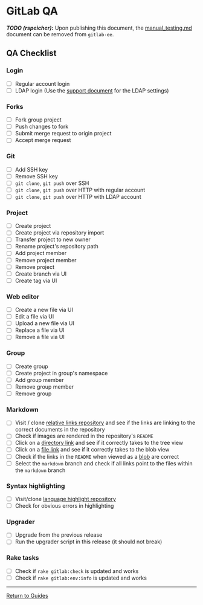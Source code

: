 # GitLab QA

***TODO (rspeicher):*** Upon publishing this document, the
[manual_testing.md](https://dev.gitlab.org/gitlab/gitlab-ee/blob/master/doc/release/manual_testing.md)
document can be removed from `gitlab-ee`.

## QA Checklist

### Login

- [ ] Regular account login
- [ ] LDAP login (Use the [support document] for the LDAP settings)

### Forks

- [ ] Fork group project
- [ ] Push changes to fork
- [ ] Submit merge request to origin project
- [ ] Accept merge request

### Git

- [ ] Add SSH key
- [ ] Remove SSH key
- [ ] `git clone`, `git push` over SSH
- [ ] `git clone`, `git push` over HTTP with regular account
- [ ] `git clone`, `git push` over HTTP with LDAP account

### Project

- [ ] Create project
- [ ] Create project via repository import
- [ ] Transfer project to new owner
- [ ] Rename project's repository path
- [ ] Add project member
- [ ] Remove project member
- [ ] Remove project
- [ ] Create branch via UI
- [ ] Create tag via UI

### Web editor

- [ ] Create a new file via UI
- [ ] Edit a file via UI
- [ ] Upload a new file via UI
- [ ] Replace a file via UI
- [ ] Remove a file via UI

### Group

- [ ] Create group
- [ ] Create project in group's namespace
- [ ] Add group member
- [ ] Remove group member
- [ ] Remove group

### Markdown

- [ ] Visit / clone [relative links repository] and see if the links are linking to the correct documents in the repository
- [ ] Check if images are rendered in the repository's `README`
- [ ] Click on a [directory link] and see if it correctly takes to the tree view
- [ ] Click on a [file link] and see if it correctly takes to the blob view
- [ ] Check if the links in the `README` when viewed as a [blob] are correct
- [ ] Select the `markdown` branch and check if all links point to the files within the `markdown` branch

### Syntax highlighting

- [ ] Visit/clone [language highlight repository]
- [ ] Check for obvious errors in highlighting

### Upgrader

- [ ] Upgrade from the previous release
- [ ] Run the upgrader script in this release (it should not break)

### Rake tasks

- [ ] Check if `rake gitlab:check` is updated and works
- [ ] Check if `rake gitlab:env:info` is updated and works

[support document]: https://docs.google.com/document/d/1cAHvbdFE6zR5WY-zhn3HsDcACssJE8Cav6WeYq3oCkM/edit#heading=h.2x3u50ukp87w
[relative links repository]: https://dev.gitlab.org/samples/relative-links/tree/master
[directory link]: https://dev.gitlab.org/samples/relative-links/tree/master/documents
[file link]: https://dev.gitlab.org/samples/relative-links/blob/master/documents/0.md
[blob]: https://dev.gitlab.org/samples/relative-links/blob/master/README.md
[language highlight repository]: https://dev.gitlab.org/samples/languages-highlight

---

[Return to Guides](../README.md#guides)
